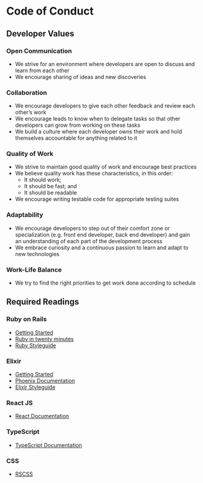 # Code of Conduct

## Developer Values

### Open Communication
- We strive for an environment where developers are open to discuss and learn from each other
- We encourage sharing of ideas and new discoveries
### Collaboration
- We encourage developers to give each other feedback and review each other’s work
- We encourage leads to know when to delegate tasks so that other developers can grow from working on these tasks
- We build a culture where each developer owns their work and hold themselves accountable for anything related to it
### Quality of Work
- We strive to maintain good quality of work and encourage best practices
- We believe quality work has these characteristics, in this order:
	- It should work;
	- It should be fast; and
	- It should be readable
- We encourage writing testable code for appropriate testing suites
### Adaptability
- We encourage developers to step out of their comfort zone or specialization (e.g. front end developer, back end developer) and gain an understanding of each part of the development process
- We embrace curiosity and a continuous passion to learn and adapt to new technologies
### Work-Life Balance
- We try to find the right priorities to get work done according to schedule

## Required Readings

### Ruby on Rails
- [Getting Started](https://guides.rubyonrails.org/getting_started.html)
- [Ruby in twenty minutes](https://www.ruby-lang.org/en/documentation/quickstart/)
- [Ruby Styleguide](https://rubystyle.guide/)

### Elixir
- [Getting Started](https://elixir-lang.org/getting-started/introduction.html)
- [Phoenix Documentation](https://hexdocs.pm/phoenix/up_and_running.html)
- [Elixir Styleguide](https://github.com/christopheradams/elixir_style_guide)

### React JS
- [React Documentation](https://reactjs.org/)

### TypeScript
- [TypeScript Documentation](https://www.typescriptlang.org/docs/handbook/typescript-from-scratch.html)

### CSS
- [RSCSS](https://ricostacruz.com/rscss/)
